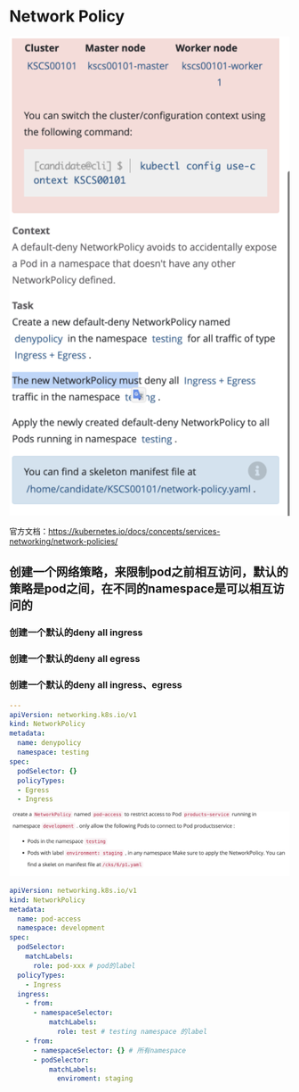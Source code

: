 # Network Policy

![4](../images/4.png)

官方文档：https://kubernetes.io/docs/concepts/services-networking/network-policies/

## 创建一个网络策略，来限制pod之前相互访问，默认的策略是pod之间，在不同的namespace是可以相互访问的

### 创建一个默认的deny all ingress

### 创建一个默认的deny all egress

### 创建一个默认的deny all ingress、egress

```yaml
---
apiVersion: networking.k8s.io/v1
kind: NetworkPolicy
metadata:
  name: denypolicy
  namespace: testing
spec:
  podSelector: {}
  policyTypes:
  - Egress
  - Ingress
```

![4-1](../images/4-1.png)
```yaml
apiVersion: networking.k8s.io/v1
kind: NetworkPolicy
metadata:
  name: pod-access
  namespace: development
spec:
  podSelector:
    matchLabels:
      role: pod-xxx # pod的label
  policyTypes:
    - Ingress
  ingress:
    - from:
      - namespaceSelector:
          matchLabels:
            role: test # testing namespace 的label
    - from:
      - namespaceSelector: {} # 所有namespace
      - podSelector:
          matchLabels:
            enviroment: staging
```

